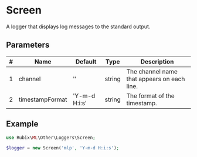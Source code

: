 # Screen
A logger that displays log messages to the standard output.

## Parameters
| # | Name | Default | Type | Description |
|---|---|---|---|---|
| 1 | channel | '' | string | The channel name that appears on each line. |
| 2 | timestampFormat | 'Y-m-d H:i:s' | string | The format of the timestamp. |

## Example
```php
use Rubix\ML\Other\Loggers\Screen;

$logger = new Screen('mlp', 'Y-m-d H:i:s');
```
